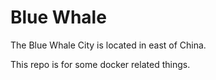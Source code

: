 # Blue Whale
The Blue Whale City is located in east of China.

This repo is for some docker related things.
